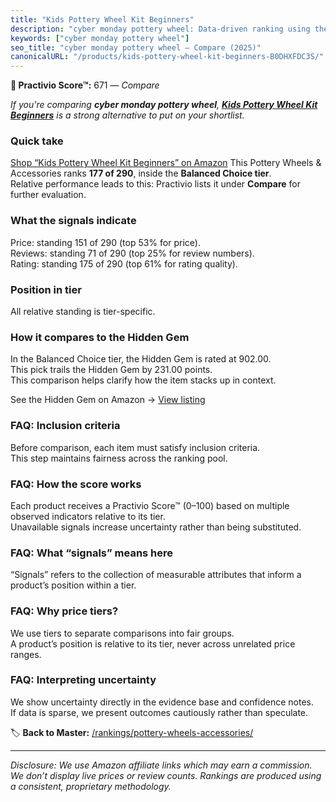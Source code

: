```yaml
---
title: "Kids Pottery Wheel Kit Beginners"
description: "cyber monday pottery wheel: Data-driven ranking using the Practivio Score™. Positioned by quality, value, demand, findability, momentum."
keywords: ["cyber monday pottery wheel"]
seo_title: "cyber monday pottery wheel — Compare (2025)"
canonicalURL: "/products/kids-pottery-wheel-kit-beginners-B0DHXFDC3S/"
---
```


**🛒 Practivio Score™:** 671 — _Compare_


*If you're comparing **cyber monday pottery wheel**, **[Kids Pottery Wheel Kit Beginners](https://www.amazon.com/dp/B0DHXFDC3S?tag=practivio-20)** is a strong alternative to put on your shortlist.*
### Quick take
[Shop “Kids Pottery Wheel Kit Beginners” on Amazon](https://www.amazon.com/dp/B0DHXFDC3S?tag=practivio-20)
This Pottery Wheels & Accessories ranks **177 of 290**, inside the **Balanced Choice tier**.  
Relative performance leads to this: Practivio lists it under **Compare** for further evaluation.

### What the signals indicate
Price: standing 151 of 290 (top 53% for price).  
Reviews: standing 71 of 290 (top 25% for review numbers).  
Rating: standing 175 of 290 (top 61% for rating quality).  

### Position in tier
All relative standing is tier-specific.

### How it compares to the Hidden Gem
In the Balanced Choice tier, the Hidden Gem is rated at 902.00.  
This pick trails the Hidden Gem by 231.00 points.  
This comparison helps clarify how the item stacks up in context.  

See the Hidden Gem on Amazon → [View listing](https://www.amazon.com/dp/B07N64DQ9J?tag=practivio-20)

### FAQ: Inclusion criteria
Before comparison, each item must satisfy inclusion criteria.  
This step maintains fairness across the ranking pool.

### FAQ: How the score works
Each product receives a Practivio Score™ (0–100) based on multiple observed indicators relative to its tier.  
Unavailable signals increase uncertainty rather than being substituted.

### FAQ: What “signals” means here
“Signals” refers to the collection of measurable attributes that inform a product’s position within a tier.

### FAQ: Why price tiers?
We use tiers to separate comparisons into fair groups.  
A product’s position is relative to its tier, never across unrelated price ranges.

### FAQ: Interpreting uncertainty
We show uncertainty directly in the evidence base and confidence notes.  
If data is sparse, we present outcomes cautiously rather than speculate.

<!-- Missing template for Compare/CompareWithinPriceClass -->


🏷️ **Back to Master:** [/rankings/pottery-wheels-accessories/](/rankings/pottery-wheels-accessories/)

---
_Disclosure: We use Amazon affiliate links which may earn a commission. We don’t display live prices or review counts. Rankings are produced using a consistent, proprietary methodology._
